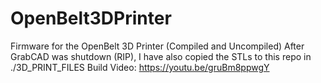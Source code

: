 # OpenBelt3DPrinter
Firmware for the OpenBelt 3D Printer (Compiled and Uncompiled)
After GrabCAD was shutdown (RIP), I have also copied the STLs to this repo in ./3D_PRINT_FILES
Build Video: https://youtu.be/gruBm8ppwgY
